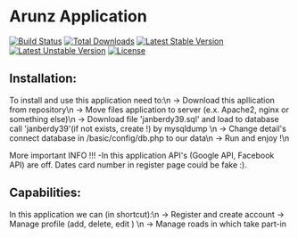 # Arunz Application

[![Build Status](https://travis-ci.org/laravel/framework.svg)](https://travis-ci.org/laravel/framework)
[![Total Downloads](https://poser.pugx.org/laravel/framework/d/total.svg)](https://packagist.org/packages/laravel/framework)
[![Latest Stable Version](https://poser.pugx.org/laravel/framework/v/stable.svg)](https://packagist.org/packages/laravel/framework)
[![Latest Unstable Version](https://poser.pugx.org/laravel/framework/v/unstable.svg)](https://packagist.org/packages/laravel/framework)
[![License](https://poser.pugx.org/laravel/framework/license.svg)](https://packagist.org/packages/laravel/framework)


## Installation:
  To install and use this application need to:\n
  -> Download this apllication from repository\n
  -> Move files application to server (e.x. Apache2, nginx or something else)\n
  -> Download file 'janberdy39.sql' and load to database call 'janberdy39'(if not exists, create !) by mysqldump \n
  -> Change detail's connect database in /basic/config/db.php to our data\n
  -> Run and enjoy !\n

More important INFO !!!
-In this application API's (Google API, Facebook API) are off. Dates card number in register page could be fake :).


## Capabilities:
  In this application we can (in shortcut):\n
  -> Register and create account
  -> Manage profile (add, delete, edit ) \n
  -> Manage roads in which take part-in

